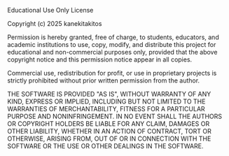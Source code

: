Educational Use Only License

Copyright (c) 2025 kanekitakitos

Permission is hereby granted, free of charge, to students, educators, and academic institutions to use, copy, modify, and distribute this project for educational and non-commercial purposes only, provided that the above copyright notice and this permission notice appear in all copies.

Commercial use, redistribution for profit, or use in proprietary projects is strictly prohibited without prior written permission from the author.

THE SOFTWARE IS PROVIDED "AS IS", WITHOUT WARRANTY OF ANY KIND, EXPRESS OR IMPLIED, INCLUDING BUT NOT LIMITED TO THE WARRANTIES OF MERCHANTABILITY, FITNESS FOR A PARTICULAR PURPOSE AND NONINFRINGEMENT. IN NO EVENT SHALL THE AUTHORS OR COPYRIGHT HOLDERS BE LIABLE FOR ANY CLAIM, DAMAGES OR OTHER LIABILITY, WHETHER IN AN ACTION OF CONTRACT, TORT OR OTHERWISE, ARISING FROM, OUT OF OR IN CONNECTION WITH THE SOFTWARE OR THE USE OR OTHER DEALINGS IN THE SOFTWARE.